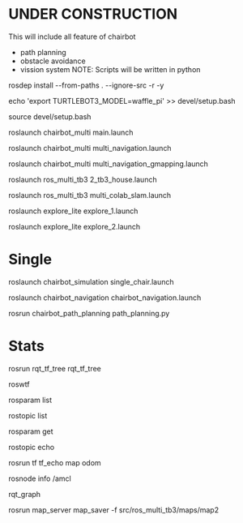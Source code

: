 # UNDER CONSTRUCTION

This will include all feature of chairbot
- path planning
- obstacle avoidance
- vission system
NOTE: Scripts will be written in python

rosdep install --from-paths . --ignore-src -r -y

echo 'export TURTLEBOT3_MODEL=waffle_pi' >> devel/setup.bash

source devel/setup.bash

roslaunch chairbot_multi main.launch

roslaunch chairbot_multi multi_navigation.launch

roslaunch chairbot_multi multi_navigation_gmapping.launch

roslaunch ros_multi_tb3 2_tb3_house.launch

roslaunch ros_multi_tb3 multi_colab_slam.launch

roslaunch explore_lite explore_1.launch
 
roslaunch explore_lite explore_2.launch



# Single
roslaunch chairbot_simulation single_chair.launch

roslaunch chairbot_navigation chairbot_navigation.launch

rosrun chairbot_path_planning path_planning.py


# Stats
rosrun rqt_tf_tree rqt_tf_tree

roswtf

rosparam list

rostopic list

rosparam get 

rostopic echo

rosrun tf tf_echo map odom

rosnode info /amcl

rqt_graph

rosrun map_server map_saver -f src/ros_multi_tb3/maps/map2

